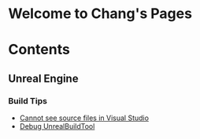 # Welcome to Chang's Pages

# Contents

## Unreal Engine
### Build Tips

- [Cannot see source files in Visual Studio](Contents/UnrealEngine/BuildTips/show_source_files.md)
- [Debug UnrealBuildTool](Contents/UnrealEngine/BuildTips/debug_ubt.md)